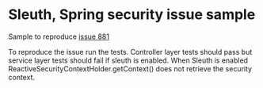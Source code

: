 # Sleuth, Spring security issue sample 

Sample to reproduce [issue 881](https://github.com/spring-cloud/spring-cloud-sleuth/issues/881)

To reproduce the issue run the tests. Controller layer tests should pass but service layer tests should fail if sleuth is enabled.
When Sleuth is enabled ReactiveSecurityContextHolder.getContext() does not retrieve the security context.
